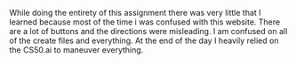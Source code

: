 While doing the entirety of this assignment there was very little that I learned because most of the time i was confused with this website. There are a lot of buttons and the directions were misleading. I am confused on all of the create files and everything. At the end of the day I heavily relied on the CS50.ai to maneuver everything.
